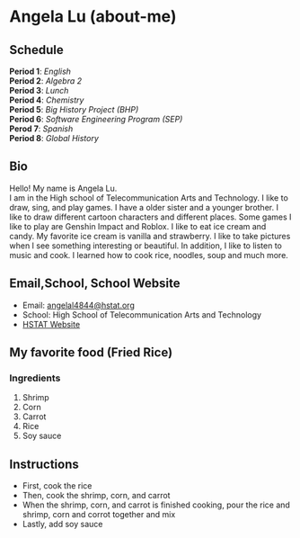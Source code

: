# Angela Lu (about-me)

## Schedule 

 **Period 1**: _English_  
 **Period 2**: _Algebra 2_  
 **Period 3**: _Lunch_   
 **Period 4**: _Chemistry_   
 **Period 5**: _Big History Project (BHP)_  
 **Period 6**: _Software Engineering Program (SEP)_  
 **Perod 7**: _Spanish_   
 **Period 8**: _Global History_   
 
## Bio 

Hello! My name is Angela Lu.  
I am in the High school of Telecommunication Arts and Technology. I like to draw, sing, and play games. I have a older sister and a younger brother. I like to draw different cartoon characters and different places. Some games I like to play are Genshin Impact and Roblox. I like to eat ice cream 
and candy. My favorite ice cream is vanilla and strawberry. I like to take pictures when I see something interesting or beautiful.
In addition, I like to listen to music and cook. I learned how to cook rice, noodles, soup and much more. 

## Email,School, School Website 

* Email: angelal4844@hstat.org
* School: High School of Telecommunication Arts and Technology
* [HSTAT Website](http://hstat.org/)

## My favorite food (Fried Rice)

### Ingredients 

1. Shrimp
2. Corn
3. Carrot 
4. Rice
5. Soy sauce 

## Instructions

* First, cook the rice
* Then, cook the shrimp, corn, and carrot
* When the shrimp, corn, and carrot is finished cooking, pour the rice and shrimp, corn and corrot together and mix
* Lastly, add soy sauce 
